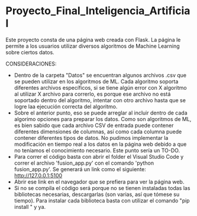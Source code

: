 # Proyecto_Final_Inteligencia_Artificial
Este proyecto consta de una página web creada con Flask. La página le permite a los usuarios utilizar diversos algoritmos de Machine Learning sobre ciertos datos.

CONSIDERACIONES:
- Dentro de la carpeta "Datos" se encuentran algunos archivos .csv que se pueden utilizar en los algoritmos de ML. Cada algoritmo soporta diferentes archivos específicos, si se tiene algún error con X algoritmo al utilizar X archivo para correrlo, es porque ese archivo no está soportado dentro del algoritmo, intentar con otro archivo hasta que se logre laa ejecución correcta del algoritmo.
- Sobre el anterior punto, eso se puede arreglar al incluir dentro de cada algorimo opciones para preparar los datos. Como son algoritmos de ML, es bien sabido que cada archivo CSV de entrada puede contener diferentes dimensiones de columnas, así como cada columna puede contener diferentes tipos de datos. No pudimos implementar la modificación en tiempo real a los datos en la página web debido a que no teníamos el conocimiento necesario. Este punto sería un TO-DO.
- Para correr el código basta con abrir el folder el Visual Studio Code y correr el archivo 'fusion_app.py' con el comando 'python fusion_app.py'. Se generará un link como el siguiente: http://127.0.0.1:5100
- Abrir ese link en el navegador que se prefiera para ver la página web.
- Si no se compila el código será porque no se tienen instaladas todas las bibliotecas necesarias, descargarlas (son varias, así que tómese su tiempo). Para instalar cada biblioteca basta con utilizar el comando "pip install <biblioteca>" y ya.
